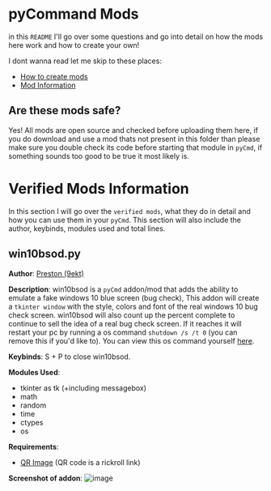 # pyCommand Mods

in this `README` I'll go over some questions and go into detail on how the mods here work and how to create your own!

I dont wanna read let me skip to these places:
  - [How to create mods]()
  - [Mod Information]()


## Are these mods safe?
Yes! All mods are open source and checked before uploading them here, if you do download and use a mod thats not present in this folder than please make sure you double check its code before starting that module in `pyCmd`, if something sounds too good to be true it most likely is.


# Verified Mods Information
In this section I will go over the `verified mods`, what they do in detail and how you can use them in your `pyCmd`. This section will also include the author, keybinds, modules used and total lines.

## win10bsod.py

__Author__: [Preston (9ekt)](https://github.com/9ekt)

__Description__: win10bsod is a `pyCmd` addon/mod that adds the ability to emulate a fake windows 10 blue screen (bug check), This addon will create a `tkinter window` with the style, colors and font of the real windows 10 bug check screen. win10bsod will also count up the percent complete to continue to sell the idea of a real bug check screen. If it reaches it will restart your pc by running a os command `shutdown /s /t 0` (you can remove this if you'd like to). You can view this os command yourself [here](https://github.com/9ekt/pyCommand/blob/5d4895151cbb698ac1552b581ad12ad5671663c3/verified-mods/win10bsod.py#L125C24-L125C40).

__Keybinds__: S + P to close win10bsod.


__Modules Used__: 
  - tkinter as tk (+including messagebox)
  - math
  - random
  - time
  - ctypes
  - os

__Requirements__:
  - [QR Image](https://github.com/9ekt/pyCommand/blob/main/verified-mods/img/qr.png) (QR code is a rickroll link)

__Screenshot of addon__:
![image](https://github.com/9ekt/pyCommand/assets/129973190/44b89fd2-55b7-48cd-9516-0379ef9cdee1)




